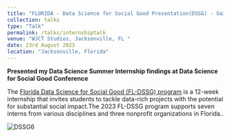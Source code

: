 ```yaml
---
title: "FLORIDA - Data Science for Social Good Presentation(DSSG) - Gaining Insights from Patterns and Trends With GrowFL Florida Companies to Watch"
collection: talks
type: "Talk"
permalink: /talks/internshiptalk
venue: "WJCT Studios, Jacksonville, FL "
date: 23rd August 2023
location: "Jacksonville, Florida"
---
```


**Presented my Data Science Summer Internship findings at Data Science for Social Good Conference**

The [Florida Data Science for Social Good (FL-DSSG) program](https://dssg.unf.edu/2023program.html) is a 12-week internship that invites students to tackle data-rich projects with the potential for substantial social impact.The 2023 FL-DSSG program supports seven interns from various disciplines and three nonprofit organizations in Florida..

![DSSG6](https://github.com/sriramsripada20s/portfolio.github.io/assets/49833524/c9347b0f-dd00-41db-81e3-840921489939)

